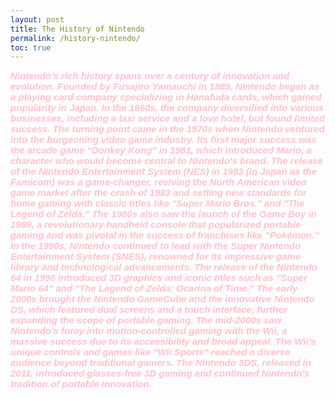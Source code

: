 ```yaml
---
layout: post
title: The History of Nintendo
permalink: /history-nintendo/
toc: true
---
```



<html>
<body>




<p2 style="font-size:100%; color: Pink; font: italic bold 15px Arial, sans-serif;"> Nintendo's rich history spans over a century of innovation and evolution. Founded by Fusajiro Yamauchi in 1889, Nintendo began as a playing card company specializing in Hanafuda cards, which gained popularity in Japan. In the 1960s, the company diversified into various businesses, including a taxi service and a love hotel, but found limited success. The turning point came in the 1970s when Nintendo ventured into the burgeoning video game industry. Its first major success was the arcade game "Donkey Kong" in 1981, which introduced Mario, a character who would become central to Nintendo's brand.
The release of the Nintendo Entertainment System (NES) in 1983 (in Japan as the Famicom) was a game-changer, reviving the North American video game market after the crash of 1983 and setting new standards for home gaming with classic titles like "Super Mario Bros." and "The Legend of Zelda." The 1980s also saw the launch of the Game Boy in 1989, a revolutionary handheld console that popularized portable gaming and was pivotal in the success of franchises like "Pokémon." In the 1990s, Nintendo continued to lead with the Super Nintendo Entertainment System (SNES), renowned for its impressive game library and technological advancements. The release of the Nintendo 64 in 1996 introduced 3D graphics and iconic titles such as "Super Mario 64" and "The Legend of Zelda: Ocarina of Time." The early 2000s brought the Nintendo GameCube and the innovative Nintendo DS, which featured dual screens and a touch interface, further expanding the scope of portable gaming. The mid-2000s saw Nintendo's foray into motion-controlled gaming with the Wii, a massive success due to its accessibility and broad appeal. The Wii's unique controls and games like "Wii Sports" reached a diverse audience beyond traditional gamers. The Nintendo 3DS, released in 2011, introduced glasses-free 3D gaming and continued Nintendo's tradition of portable innovation.  </p2>


</body>
</html>


